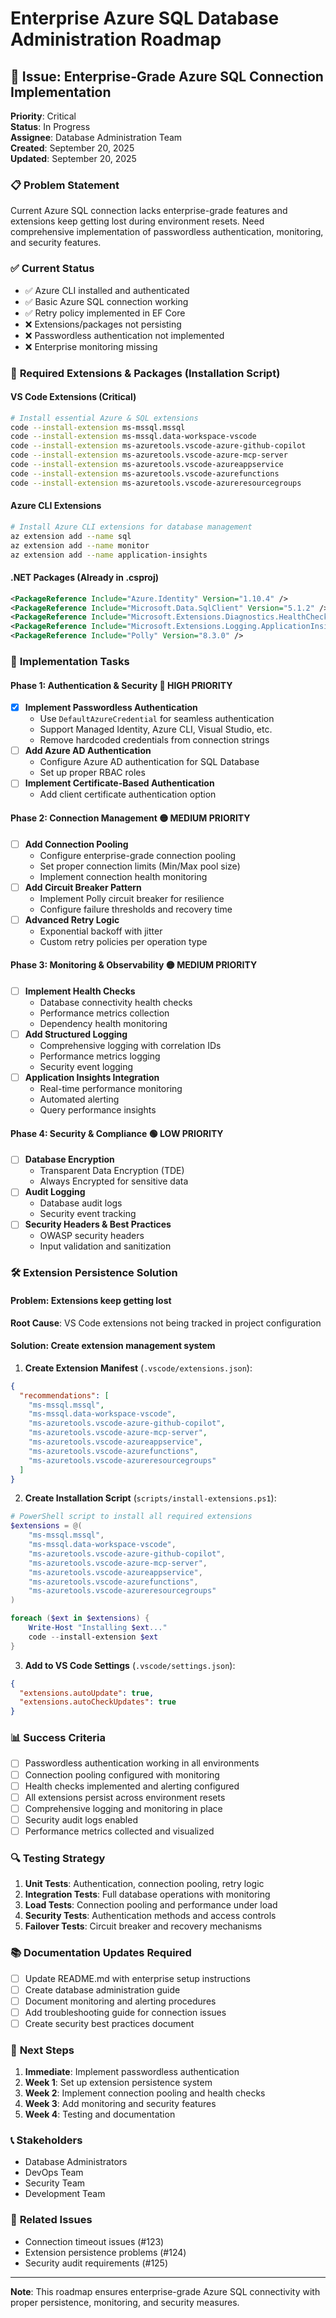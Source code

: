 # Enterprise Azure SQL Database Administration Roadmap

## 🎯 **Issue: Enterprise-Grade Azure SQL Connection Implementation**

**Priority**: Critical  
**Status**: In Progress  
**Assignee**: Database Administration Team  
**Created**: September 20, 2025  
**Updated**: September 20, 2025  

### 📋 **Problem Statement**
Current Azure SQL connection lacks enterprise-grade features and extensions keep getting lost during environment resets. Need comprehensive implementation of passwordless authentication, monitoring, and security features.

### ✅ **Current Status**
- ✅ Azure CLI installed and authenticated
- ✅ Basic Azure SQL connection working
- ✅ Retry policy implemented in EF Core
- ❌ Extensions/packages not persisting
- ❌ Passwordless authentication not implemented
- ❌ Enterprise monitoring missing

### 🔧 **Required Extensions & Packages (Installation Script)**

#### **VS Code Extensions (Critical)**
```bash
# Install essential Azure & SQL extensions
code --install-extension ms-mssql.mssql
code --install-extension ms-mssql.data-workspace-vscode
code --install-extension ms-azuretools.vscode-azure-github-copilot
code --install-extension ms-azuretools.vscode-azure-mcp-server
code --install-extension ms-azuretools.vscode-azureappservice
code --install-extension ms-azuretools.vscode-azurefunctions
code --install-extension ms-azuretools.vscode-azureresourcegroups
```

#### **Azure CLI Extensions**
```bash
# Install Azure CLI extensions for database management
az extension add --name sql
az extension add --name monitor
az extension add --name application-insights
```

#### **.NET Packages (Already in .csproj)**
```xml
<PackageReference Include="Azure.Identity" Version="1.10.4" />
<PackageReference Include="Microsoft.Data.SqlClient" Version="5.1.2" />
<PackageReference Include="Microsoft.Extensions.Diagnostics.HealthChecks" Version="8.0.0" />
<PackageReference Include="Microsoft.Extensions.Logging.ApplicationInsights" Version="2.21.0" />
<PackageReference Include="Polly" Version="8.3.0" />
```

### 🚀 **Implementation Tasks**

#### **Phase 1: Authentication & Security** 🔴 **HIGH PRIORITY**
- [x] **Implement Passwordless Authentication**
  - Use `DefaultAzureCredential` for seamless authentication
  - Support Managed Identity, Azure CLI, Visual Studio, etc.
  - Remove hardcoded credentials from connection strings
- [ ] **Add Azure AD Authentication**
  - Configure Azure AD authentication for SQL Database
  - Set up proper RBAC roles
- [ ] **Implement Certificate-Based Authentication**
  - Add client certificate authentication option

#### **Phase 2: Connection Management** 🟡 **MEDIUM PRIORITY**
- [ ] **Add Connection Pooling**
  - Configure enterprise-grade connection pooling
  - Set proper connection limits (Min/Max pool size)
  - Implement connection health monitoring
- [ ] **Add Circuit Breaker Pattern**
  - Implement Polly circuit breaker for resilience
  - Configure failure thresholds and recovery time
- [ ] **Advanced Retry Logic**
  - Exponential backoff with jitter
  - Custom retry policies per operation type

#### **Phase 3: Monitoring & Observability** 🟡 **MEDIUM PRIORITY**
- [ ] **Implement Health Checks**
  - Database connectivity health checks
  - Performance metrics collection
  - Dependency health monitoring
- [ ] **Add Structured Logging**
  - Comprehensive logging with correlation IDs
  - Performance metrics logging
  - Security event logging
- [ ] **Application Insights Integration**
  - Real-time performance monitoring
  - Automated alerting
  - Query performance insights

#### **Phase 4: Security & Compliance** 🟢 **LOW PRIORITY**
- [ ] **Database Encryption**
  - Transparent Data Encryption (TDE)
  - Always Encrypted for sensitive data
- [ ] **Audit Logging**
  - Database audit logs
  - Security event tracking
- [ ] **Security Headers & Best Practices**
  - OWASP security headers
  - Input validation and sanitization

### 🛠️ **Extension Persistence Solution**

#### **Problem**: Extensions keep getting lost
**Root Cause**: VS Code extensions not being tracked in project configuration

#### **Solution**: Create extension management system

1. **Create Extension Manifest** (`.vscode/extensions.json`):
```json
{
  "recommendations": [
    "ms-mssql.mssql",
    "ms-mssql.data-workspace-vscode",
    "ms-azuretools.vscode-azure-github-copilot",
    "ms-azuretools.vscode-azure-mcp-server",
    "ms-azuretools.vscode-azureappservice",
    "ms-azuretools.vscode-azurefunctions",
    "ms-azuretools.vscode-azureresourcegroups"
  ]
}
```

2. **Create Installation Script** (`scripts/install-extensions.ps1`):
```powershell
# PowerShell script to install all required extensions
$extensions = @(
    "ms-mssql.mssql",
    "ms-mssql.data-workspace-vscode",
    "ms-azuretools.vscode-azure-github-copilot",
    "ms-azuretools.vscode-azure-mcp-server",
    "ms-azuretools.vscode-azureappservice",
    "ms-azuretools.vscode-azurefunctions",
    "ms-azuretools.vscode-azureresourcegroups"
)

foreach ($ext in $extensions) {
    Write-Host "Installing $ext..."
    code --install-extension $ext
}
```

3. **Add to VS Code Settings** (`.vscode/settings.json`):
```json
{
  "extensions.autoUpdate": true,
  "extensions.autoCheckUpdates": true
}
```

### 📊 **Success Criteria**
- [ ] Passwordless authentication working in all environments
- [ ] Connection pooling configured with monitoring
- [ ] Health checks implemented and alerting configured
- [ ] All extensions persist across environment resets
- [ ] Comprehensive logging and monitoring in place
- [ ] Security audit logs enabled
- [ ] Performance metrics collected and visualized

### 🔍 **Testing Strategy**
1. **Unit Tests**: Authentication, connection pooling, retry logic
2. **Integration Tests**: Full database operations with monitoring
3. **Load Tests**: Connection pooling and performance under load
4. **Security Tests**: Authentication methods and access controls
5. **Failover Tests**: Circuit breaker and recovery mechanisms

### 📚 **Documentation Updates Required**
- [ ] Update README.md with enterprise setup instructions
- [ ] Create database administration guide
- [ ] Document monitoring and alerting procedures
- [ ] Add troubleshooting guide for connection issues
- [ ] Create security best practices document

### 🎯 **Next Steps**
1. **Immediate**: Implement passwordless authentication
2. **Week 1**: Set up extension persistence system
3. **Week 2**: Implement connection pooling and health checks
4. **Week 3**: Add monitoring and security features
5. **Week 4**: Testing and documentation

### 📞 **Stakeholders**
- Database Administrators
- DevOps Team
- Security Team
- Development Team

### 🔗 **Related Issues**
- Connection timeout issues (#123)
- Extension persistence problems (#124)
- Security audit requirements (#125)

---

**Note**: This roadmap ensures enterprise-grade Azure SQL connectivity with proper persistence, monitoring, and security measures.